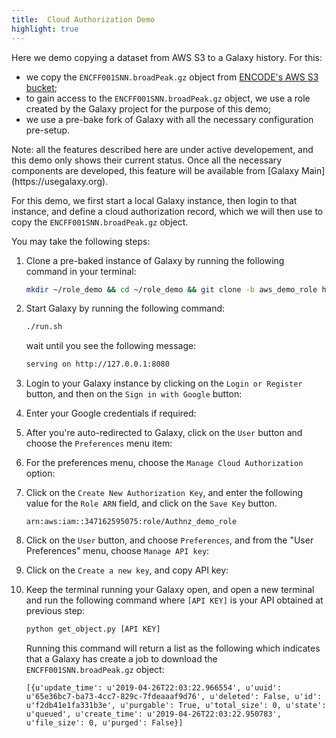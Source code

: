 ```yaml
---
title:  Cloud Authorization Demo
highlight: true
---
```


Here we demo copying a dataset from AWS S3 to a Galaxy history. 
For this:
- we copy the `ENCFF001SNN.broadPeak.gz` object from 
[ENCODE's AWS S3 bucket](https://registry.opendata.aws/encode-project/);
- to gain access to the `ENCFF001SNN.broadPeak.gz` object, we
use a role created by the Galaxy project for the purpose of this demo;
- we use a pre-bake fork of Galaxy with all the necessary configuration
pre-setup. 


<div class="alert alert-info" role="alert">
    Note: all the features described here are under active developement,
    and this demo only shows their current status. Once all the necessary 
    components are developed, this feature will be available from 
    [Galaxy Main](https://usegalaxy.org).
</div>


For this demo, we first start a local Galaxy instance, then login to 
that instance, and define a cloud authorization record, which we will
then use to copy the `ENCFF001SNN.broadPeak.gz` object. 

You may take the following steps:

1. Clone a pre-baked instance of Galaxy by running the following 
command in your terminal: 

    ```bash
    mkdir ~/role_demo && cd ~/role_demo && git clone -b aws_demo_role https://github.com/vjalili/galaxy .
    ```

2. Start Galaxy by running the following command:

    ```bash
    ./run.sh
    ```

    wait until you see the following message:
    
    ```bash
    serving on http://127.0.0.1:8080
    ```

3. Login to your Galaxy instance by clicking on the `Login or Register`
button, and then on the `Sign in with Google` button: 

4. Enter your Google credentials if required:

5. After you're auto-redirected to Galaxy, click on the `User`
button and choose the `Preferences` menu item: 

6. For the preferences menu, choose the `Manage Cloud Authorization` option:

7. Click on the `Create New Authorization Key`, and enter the following value for
the `Role ARN` field, and click on the `Save Key` button.

    ```
    arn:aws:iam::347162595075:role/Authnz_demo_role
    ```
    
8. Click on the `User` button, and choose `Preferences`, and from the 
"User Preferences" menu, choose `Manage API key`:

9. Click on the `Create a new key`, and copy API key:

10. Keep the terminal running your Galaxy open, and open a new terminal
and run the following command where `[API KEY]` is your API obtained 
at previous step: 

    ```bash
    python get_object.py [API KEY]
    ```

    Running this command will return a list as the following which indicates
    that a Galaxy has create a job to download the `ENCFF001SNN.broadPeak.gz` 
    object: 
    
    ```
    [{u'update_time': u'2019-04-26T22:03:22.966554', u'uuid': u'65e36bc7-ba73-4cc7-829c-7fdeaaaf9d76', u'deleted': False, u'id': u'f2db41e1fa331b3e', u'purgable': True, u'total_size': 0, u'state': u'queued', u'create_time': u'2019-04-26T22:03:22.950783', u'file_size': 0, u'purged': False}]
    ```


